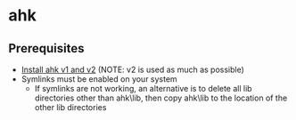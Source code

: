 # ahk

## Prerequisites

- [Install ahk v1 and v2](https://www.autohotkey.com/docs/v2/howto/Install.htm) (NOTE: v2 is used as much as possible)
- Symlinks must be enabled on your system
    - If symlinks are not working, an alternative is to delete all lib directories other than ahk\lib, then copy ahk\lib to the location of the other lib directories
